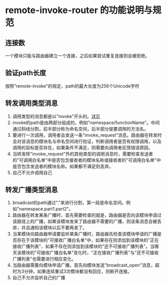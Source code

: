 # remote-invoke-router 的功能说明与规范

## 连接数
一个模块只能与路由器建立一个连接，之后如果尝试重复连接则会被拒绝。

## 验证path长度
按照"remote-invoke"的规定，path的最大长度为256个Unicode字符

## 转发调用类型消息
1. 调用类型的消息都是以"invoke"开头的。[详见](https://github.com/mx601595686/remote-invoke/blob/master/src/interfaces/MessageType.ts)    
2. invoke的path是由两部分组成的，例如"namespace/functionName"。中间通过斜线分割，前半部分称为命名空间，后半部分是要调用的方法名。    
3. 要进行一次调用，调用者会发送一条"invoke\_request"消息。路由器在转发时会对该消息的模块名与命名空间进行验证，判断调用者是否有权限调用，以及调用的目标是否存在，如果条件不满足，则需要向调用者反馈错误原因。
4. 当转发除"invoke\_request"外的其他类型的调用消息时，需要检查发送者的"可调用白名单"中是否包含接收者的模块名称或接收者的"可调用白名单"中是否包含发送者的模块名称。如果都不满足则丢弃。
5. 自己不允许调用自己

## 转发广播类型消息
1. broadcast的path通过"."来进行分割，第一段是命名空间。例如"namespace.part1.part2"。
2. 路由器在转发某条广播时，首先需要检查的就是，路由器是否向该模块申请过该路径上的广播，如果该模块发来了路由器不需要的广播，则该条消息会被丢弃，并且通知该模块以后不要再发了。
3. 当某模块向路由器申请要监听某条广播时，路由器先检查该模块申请的广播是否存在于该模块的"可接收广播白名单"中，如果存在则添加到该模块的"正在接收广播列表"，如果不存在则添加到该模块的"还不可接收广播列表"。当哪天该模块的"可接收广播白名单"变化时，"正在接收广播列表"与"还不可接收广播列表"也需要进行相应变化。
4. 当路由器需要向模块申请广播，首先向模块发送"broadcast\_open"消息，超时为3分钟，如果连续重试3次模块都没有回应，则断开连接。
5. 自己不允许监听自己的广播
